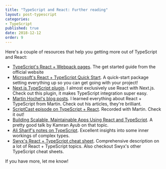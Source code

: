 ```yaml
---
title: "TypeScript and React: Further reading"
layout: post-typescript
categories:
- TypeScript
published: true
date: 2018-12-12
order: 9
---
```


Here's a couple of resources that help you getting more out of TypeScript and React:

- [TypeScript's React + Webpack pages](https://www.typescriptlang.org/docs/handbook/react-&-webpack.html). The get started guide from the official website
- [Microsoft's React + TypeScript Quick Start](https://github.com/Microsoft/TypeScript-React-Starter#typescript-react-starter). A quick-start package setting everything up so you can get going with your project!
- [Next.js TypeScript plugin](https://github.com/zeit/next-plugins/tree/master/packages/next-typescript). I almost exclusively use React with Next.js. Check out this plugin, it makes TypeScript integration super easy.
- [Martin Hochel's blog posts](https://medium.com/@martin_hotell). I learned everything about React + TypeScript from Martin. Check out his articles, they're brilliant.
- [ScriptCast episode on TypeScript + React](https://javascript-podcast.com/podcast/16). Recorded with Martin. Check it out!
- [Building Scalable, Maintainable Apps Using React and TypeScript](https://www.youtube.com/watch?v=owcuEwn-pSM). A pretty good talk by Kamran Ayub on that topic.
- [Ali Sharif's notes on TypeScript](https://dev.to/busypeoples). Excellent insights into some inner workings of complex types.
- [Swyx's React + TypeScript cheat sheet](https://github.com/typescript-cheatsheets/react-typescript-cheatsheet). Comprehensive description on a lot of React + TypeScript topics. Also checkout Swyx's other TypeScript cheat sheets.

If you have more, let me know!
